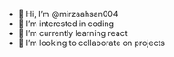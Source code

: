 - 👋 Hi, I’m @mirzaahsan004
- 👀 I’m interested in coding
- 🌱 I’m currently learning react
- 💞️ I’m looking to collaborate on projects

<!---
mirzaahsan004/mirzaahsan004 is a ✨ special ✨ repository because its `README.md` (this file) appears on your GitHub profile.
You can click the Preview link to take a look at your changes.
--->
